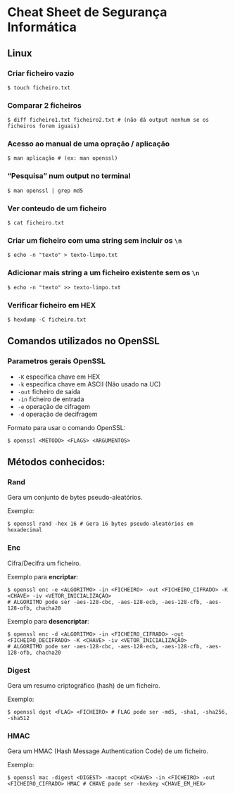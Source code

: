 # Cheat Sheet de Segurança Informática

## Linux

### Criar ficheiro vazio
```console
$ touch ficheiro.txt
```

### Comparar 2 ficheiros
```console
$ diff ficheiro1.txt ficheiro2.txt # (não dá output nenhum se os ficheiros forem iguais)
```

### Acesso ao manual de uma opração / aplicação
```console
$ man aplicação # (ex: man openssl)
```

### “Pesquisa” num output no terminal
```console
$ man openssl | grep md5
```

### Ver conteudo de um ficheiro
```console
$ cat ficheiro.txt
```

### Criar um ficheiro com uma string sem incluir os `\n`
```console
$ echo -n "texto" > texto-limpo.txt
```

### Adicionar mais string a um ficheiro existente sem os `\n`
```console
$ echo -n "texto" >> texto-limpo.txt
```

### Verificar ficheiro em HEX
```console
$ hexdump -C ficheiro.txt
```

## Comandos utilizados no OpenSSL

### Parametros gerais OpenSSL
 - ``-K`` especifica chave em HEX
 - ``-k`` especifica chave em ASCII (Não usado na UC)
 - ``-out`` ficheiro de saida
 - ``-in`` ficheiro de entrada
 - ``-e`` operação de cifragem
 - ``-d`` operação de decifragem

Formato para usar o comando OpenSSL:
```console
$ openssl <MÉTODO> <FLAGS> <ARGUMENTOS>
```

## Métodos conhecidos:

### Rand
Gera um conjunto de bytes pseudo-aleatórios.

Exemplo:
```console
$ openssl rand -hex 16 # Gera 16 bytes pseudo-aleatórios em hexadecimal
```

### Enc
Cifra/Decifra um ficheiro.

Exemplo para **encriptar**:
```console
$ openssl enc -e <ALGORITMO> -in <FICHEIRO> -out <FICHEIRO_CIFRADO> -K <CHAVE> -iv <VETOR_INICIALIZAÇÃO> 
# ALGORITMO pode ser -aes-128-cbc, -aes-128-ecb, -aes-128-cfb, -aes-128-ofb, chacha20
```

Exemplo para **desencriptar**:
```console
$ openssl enc -d <ALGORITMO> -in <FICHEIRO_CIFRADO> -out <FICHEIRO_DECIFRADO> -K <CHAVE> -iv <VETOR_INICIALIZAÇÃO> 
# ALGORITMO pode ser -aes-128-cbc, -aes-128-ecb, -aes-128-cfb, -aes-128-ofb, chacha20
```

### Digest
Gera um resumo criptográfico (hash) de um ficheiro.

Exemplo:
```console
$ openssl dgst <FLAG> <FICHEIRO> # FLAG pode ser -md5, -sha1, -sha256, -sha512
```

### HMAC
Gera um HMAC (Hash Message Authentication Code) de um ficheiro.

Exemplo:
```console
$ openssl mac -digest <DIGEST> -macopt <CHAVE> -in <FICHEIRO> -out <FICHEIRO_CIFRADO> HMAC # CHAVE pode ser -hexkey <CHAVE_EM_HEX>
```
